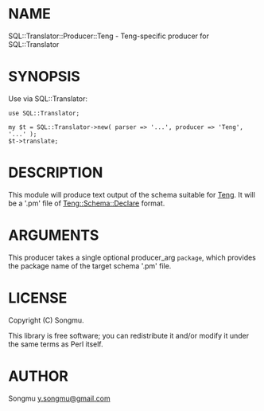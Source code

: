 # NAME

SQL::Translator::Producer::Teng - Teng-specific producer for SQL::Translator

# SYNOPSIS

Use via SQL::Translator:

    use SQL::Translator;

    my $t = SQL::Translator->new( parser => '...', producer => 'Teng', '...' );
    $t->translate;

# DESCRIPTION

This module will produce text output of the schema suitable for [Teng](http://search.cpan.org/perldoc?Teng).
It will be a '.pm' file of [Teng::Schema::Declare](http://search.cpan.org/perldoc?Teng::Schema::Declare) format.

# ARGUMENTS

This producer takes a single optional producer\_arg `package`, which
provides the package name of the target schema '.pm' file.

# LICENSE

Copyright (C) Songmu.

This library is free software; you can redistribute it and/or modify
it under the same terms as Perl itself.

# AUTHOR

Songmu <y.songmu@gmail.com>
